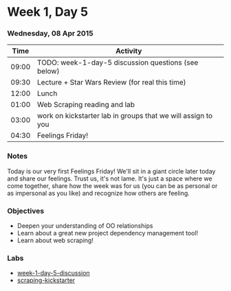 # Week 1, Day 5

### Wednesday, 08 Apr 2015

| Time | Activity |
| --- | --- |
| 09:00 | TODO: week-1-day-5 discussion questions (see below) |
| 09:30 | Lecture + Star Wars Review (for real this time) |
| 12:00 | Lunch |
| 01:00 | Web Scraping reading and lab |
| 03:00 | work on kickstarter lab in groups that we will assign to you |
| 04:30 | Feelings Friday! |

### Notes

Today is our very first Feelings Friday! We'll sit in a giant circle later today and share our feelings. Trust us, it's not lame. It's just a space where we come together, share how the week was for us (you can be as personal or as impersonal as you like) and recognize how others are feeling.

### Objectives

- Deepen your understanding of OO relationships 
- Learn about a great new project dependency management tool! 
- Learn about web scraping! 

### Labs

- [week-1-day-5-discussion](http://www.github.com/learn-co-students/week-1-day-5-discussion-web-0416)
- [scraping-kickstarter](http://www.github.com/learn-co-students/scraping-kickstarter-web-0416)

